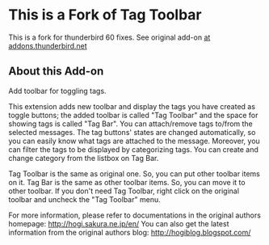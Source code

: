 # This is a Fork of Tag Toolbar
This is a fork for thunderbird 60 fixes. See original add-on [at addons.thunderbird.net](https://addons.thunderbird.net/EN-US/thunderbird/addon/tag-toolbar/)

## About this Add-on
Add toolbar for toggling tags.

This extension adds new toolbar and display the tags you have created as toggle buttons; the added toolbar is called "Tag Toolbar" and the space for showing tags is called "Tag Bar". You can attach/remove tags to/from the selected messages. The tag buttons' states are changed automatically, so you can easily know what tags are attached to the message. Moreover, you can filter the tags to be displayed by categorizing tags. You can create and change category from the listbox on Tag Bar.

Tag Toolbar is the same as original one. So, you can put other toolbar items on it. Tag Bar is the same as other toolbar items. So, you can move it to other toolbar. If you don't need Tag Toolbar, right click on the original toolbar and uncheck the "Tag Toolbar" menu.

For more information, please refer to documentations in the original authors homepage:
http://hogi.sakura.ne.jp/en/
You can also get the latest information from the original authors blog:
http://hogiblog.blogspot.com/